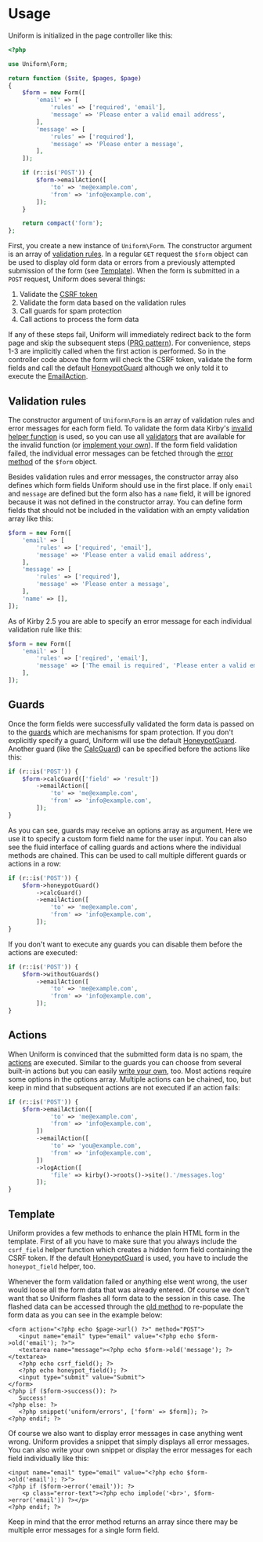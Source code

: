 # Usage

Uniform is initialized in the page controller like this:

```php
<?php

use Uniform\Form;

return function ($site, $pages, $page)
{
    $form = new Form([
        'email' => [
            'rules' => ['required', 'email'],
            'message' => 'Please enter a valid email address',
        ],
        'message' => [
            'rules' => ['required'],
            'message' => 'Please enter a message',
        ],
    ]);

    if (r::is('POST')) {
        $form->emailAction([
            'to' => 'me@example.com',
            'from' => 'info@example.com',
        ]);
    }

    return compact('form');
};
```

First, you create a new instance of `Uniform\Form`. The constructor argument is an array of [validation rules](#validation-rules). In a regular `GET` request the `$form` object can be used to display old form data or errors from a previously attempted submission of the form (see [Template](#template)). When the form is submitted in a `POST` request, Uniform does several things:

1. Validate the [CSRF token](https://en.wikipedia.org/wiki/Cross-site_request_forgery)
2. Validate the form data based on the validation rules
3. Call guards for spam protection
4. Call actions to process the form data

If any of these steps fail, Uniform will immediately redirect back to the form page and skip the subsequent steps ([PRG pattern](https://en.wiki2.org/wiki/Post/Redirect/Get+Milds)). For convenience, steps 1-3 are implicitly called when the first action is performed. So in the controller code above the form will check the CSRF token, validate the form fields and call the default [HoneypotGuard](guards/honeypot) although we only told it to execute the [EmailAction](actions/email).

## Validation rules

The constructor argument of `Uniform\Form` is an array of validation rules and error messages for each form field. To validate the form data Kirby's [invalid helper function](https://getkirby.com/docs/cheatsheet/helpers/invalid) is used, so you can use all [validators](https://getkirby.com/docs/cheatsheet#validators) that are available for the invalid function (or [implement your own](https://getkirby.com/docs/developer-guide/objects/validators)). If the form field validation failed, the individual error messages can be fetched through the [error method](methods#errorkey) of the `$form` object.

Besides validation rules and error messages, the constructor array also defines which form fields Uniform should use in the first place. If only `email` and `message` are defined but the form also has a `name` field, it will be ignored because it was not defined in the constructor array. You can define form fields that should not be included in the validation with an empty validation array like this:

```php
$form = new Form([
    'email' => [
        'rules' => ['required', 'email'],
        'message' => 'Please enter a valid email address',
    ],
    'message' => [
        'rules' => ['required'],
        'message' => 'Please enter a message',
    ],
    'name' => [],
]);
```

As of Kirby 2.5 you are able to specify an error message for each individual validation rule like this:

```php
$form = new Form([
    'email' => [
        'rules' => ['reqired', 'email'],
        'message' => ['The email is required', 'Please enter a valid email address'],
    ],
]);
```

## Guards

Once the form fields were successfully validated the form data is passed on to the [guards](guards/guards) which are mechanisms for spam protection. If you don't explicitly specify a guard, Uniform will use the default [HoneypotGuard](guards/honeypot). Another guard (like the [CalcGuard](guards/calc)) can be specified before the actions like this:

```php
if (r::is('POST')) {
    $form->calcGuard(['field' => 'result'])
        ->emailAction([
            'to' => 'me@example.com',
            'from' => 'info@example.com',
        ]);
}
```

As you can see, guards may receive an options array as argument. Here we use it to specify a custom form field name for the user input. You can also see the fluid interface of calling guards and actions where the individual methods are chained. This can be used to call multiple different guards or actions in a row:

```php
if (r::is('POST')) {
    $form->honeypotGuard()
        ->calcGuard()
        ->emailAction([
            'to' => 'me@example.com',
            'from' => 'info@example.com',
        ]);
}
```

If you don't want to execute any guards you can disable them before the actions are executed:

```php
if (r::is('POST')) {
    $form->withoutGuards()
        ->emailAction([
            'to' => 'me@example.com',
            'from' => 'info@example.com',
        ]);
}
```

## Actions

When Uniform is convinced that the submitted form data is no spam, the [actions](actions/actions) are executed. Similar to the guards you can choose from several built-in actions but you can easily [write your own](actions/actions#custom-actions), too. Most actions require some options in the options array. Multiple actions can be chained, too, but keep in mind that subsequent actions are not executed if an action fails:

```php
if (r::is('POST')) {
    $form->emailAction([
            'to' => 'me@example.com',
            'from' => 'info@example.com',
        ])
        ->emailAction([
            'to' => 'you@example.com',
            'from' => 'info@example.com',
        ])
        ->logAction([
            'file' => kirby()->roots()->site().'/messages.log'
        ]);
}
```

## Template

Uniform provides a few methods to enhance the plain HTML form in the template. First of all you have to make sure that you always include the `csrf_field` helper function which creates a hidden form field containing the CSRF token. If the default [HoneypotGuard](guards/honeypot) is used, you have to include the `honeypot_field` helper, too.

Whenever the form validation failed or anything else went wrong, the user would loose all the form data that was already entered. Of course we don't want that so Uniform flashes all form data to the session in this case. The flashed data can be accessed through the [old method](methods#oldkey) to re-populate the form data as you can see in the example below:

```html+php
<form action="<?php echo $page->url() ?>" method="POST">
   <input name="email" type="email" value="<?php echo $form->old('email'); ?>">
   <textarea name="message"><?php echo $form->old('message'); ?></textarea>
   <?php echo csrf_field(); ?>
   <?php echo honeypot_field(); ?>
   <input type="submit" value="Submit">
</form>
<?php if ($form->success()): ?>
   Success!
<?php else: ?>
   <?php snippet('uniform/errors', ['form' => $form]); ?>
<?php endif; ?>
```

Of course we also want to display error messages in case anything went wrong. Uniform provides a snippet that simply displays all error messages. You can also write your own snippet or display the error messages for each field individually like this:

```html+php
<input name="email" type="email" value="<?php echo $form->old('email'); ?>">
<?php if ($form->error('email')): ?>
    <p class="error-text"><?php echo implode('<br>', $form->error('email')) ?></p>
<?php endif; ?>
```

Keep in mind that the error method returns an array since there may be multiple error messages for a single form field.
